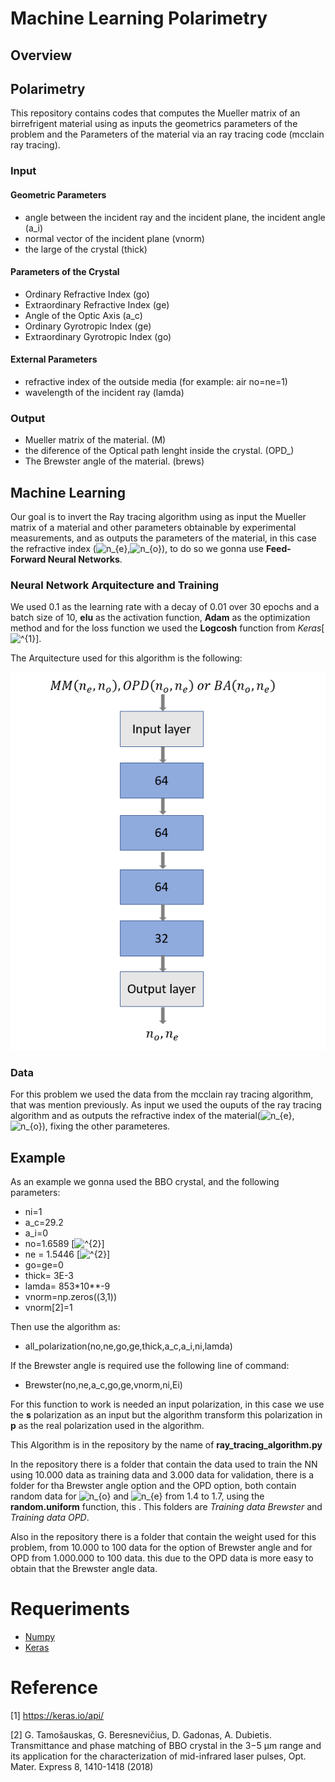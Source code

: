 # Machine Learning Polarimetry

## Overview
## Polarimetry
This repository contains codes that computes the Mueller matrix of an birrefrigent material using as inputs the geometrics parameters of the problem and the Parameters of the material via an ray tracing code (mcclain ray tracing).
### Input
#### Geometric Parameters
- angle between the incident ray and the incident plane, the incident angle (a_i)
- normal vector of the incident plane (vnorm)
- the large of the crystal (thick)
#### Parameters of the Crystal
- Ordinary Refractive Index (go)
- Extraordinary Refractive Index (ge)
- Angle of the Optic Axis (a_c)
- Ordinary Gyrotropic Index (ge)
- Extraordinary Gyrotropic Index (go)
#### External Parameters
- refractive index of the outside media (for example: air no=ne=1)
- wavelength of the incident ray (lamda)
### Output
- Mueller matrix of the material. (M)
- the diference of the Optical path lenght inside the crystal. (OPD_)
- The Brewster angle of the material. (brews)
## Machine Learning
Our goal is to invert the Ray tracing algorithm using as input the Mueller matrix of a material and other parameters obtainable by experimental measurements, and as outputs the parameters of the material, in this case the refractive index (<img src="https://latex.codecogs.com/svg.image?n_{e}" title="n_{e}" />,<img src="https://latex.codecogs.com/svg.image?n_{o}" title="n_{o}" />), to do so we gonna use **Feed-Forward Neural Networks**.
### Neural Network Arquitecture and Training
We used 0.1 as the learning rate with a decay of 0.01 over 30 epochs and a batch size of 10, **elu** as the activation function, **Adam** as the optimization method and for the loss function we used the **Logcosh** function from *Keras*[<img src="https://latex.codecogs.com/svg.image?^{1}" title="^{1}" />]. 

The Arquitecture used for this algorithm is the following:


![Arquitecture](https://github.com/fherreralab/machine_learning_ray_tracing/blob/main/NN_Architecture.PNG)
### Data
For this problem we used the data from the mcclain ray tracing algorithm, that was mention previously.
As input we used the ouputs of the ray tracing algorithm and as outputs the refractive index of the material(<img src="https://latex.codecogs.com/svg.image?n_{e}" title="n_{e}" />,<img src="https://latex.codecogs.com/svg.image?n_{o}" title="n_{o}" />), fixing the other parameteres.
## Example

As an example we gonna used the BBO crystal, and the following parameters:
- ni=1
- a_c=29.2
- a_i=0
- no=1.6589 [<img src="https://latex.codecogs.com/svg.image?^{1}" title="^{2}" />]
- ne = 1.5446 [<img src="https://latex.codecogs.com/svg.image?^{1}" title="^{2}" />]
- go=ge=0
- thick= 3E-3
- lamda= 853*10**-9
- vnorm=np.zeros((3,1))
- vnorm[2]=1 

Then use the algorithm as:

- all_polarization(no,ne,go,ge,thick,a_c,a_i,ni,lamda)

If the Brewster angle is required use the following line of command:
- Brewster(no,ne,a_c,go,ge,vnorm,ni,Ei)

For this function to work is needed an input polarization, in this case we use the **s** polarization as an input but the algorithm transform this polarization in **p** as the real polarization used in the algorithm.

This Algorithm is in the repository by the name of **ray_tracing_algorithm.py**


In the repository there is a folder that contain the data used to train the NN using 10.000 data as training data and 3.000 data for validation, there is a folder for tha Brewster angle option and the OPD option, both contain random data for <img src="https://latex.codecogs.com/svg.image?n_{o}" title="n_{o}" /> and <img src="https://latex.codecogs.com/svg.image?n_{e}" title="n_{e}" /> from 1.4 to 1.7, using the **random.uniform** function, this . This folders are *Training data Brewster* and *Training data OPD*.

Also in the repository there is a folder that contain the weight used for this problem, from 10.000 to 100 data for the option of Brewster angle and for OPD from 1.000.000 to 100 data. this due to the OPD data is more easy to obtain that the Brewster angle data.

# Requeriments
- [Numpy](https://numpy.org/) 
- [Keras](https://keras.io/)

# Reference
[1] https://keras.io/api/

[2] G. Tamošauskas, G. Beresnevičius, D. Gadonas, A. Dubietis. Transmittance and phase matching of BBO crystal in the 3−5 μm range and its application for the characterization of mid-infrared laser pulses, Opt. Mater. Express 8, 1410-1418 (2018)
